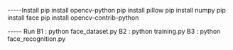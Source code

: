 -----Install
pip install opencv-python
pip install pillow
pip install numpy
pip install face
pip install opencv-contrib-python

----- Run
B1 : python face_dataset.py
B2 : python training.py
B3 : python face_recognition.py

